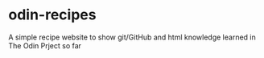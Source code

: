 # odin-recipes
A simple recipe website to show git/GitHub and html knowledge learned in The Odin Prject so far